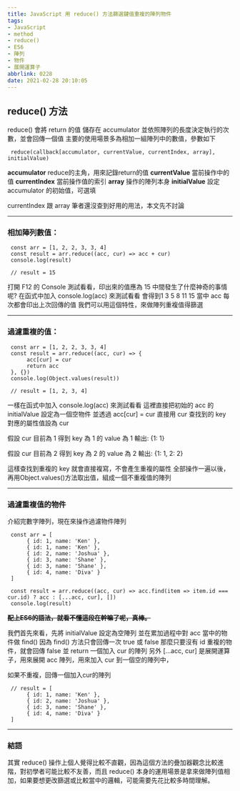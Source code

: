 ```yaml
---
title: JavaScript 用 reduce() 方法篩選鍵值重複的陣列物件
tags: 
- JavaScript 
- method
- reduce()
- ES6
- 陣列
- 物件
- 展開運算子
abbrlink: 0228
date: 2021-02-28 20:10:05
---
```



 ## reduce() 方法

reduce() 會將 return 的值 儲存在 accumulator 並依照陣列的長度決定執行的次數，並會回傳一個值
主要的使用場景多為相加一組陣列中的數值，參數如下

     reduce(callback[accumulator, currentValue, currentIndex, array], initialValue)

**accumulator** reduce的主角，用來記錄return的值
**currentValue** 當前操作中的值
**currentIndex** 當前操作值的索引
**array** 操作的陣列本身
**initialValue** 設定 accumulator 的初始值，可選填

currentIndex 跟 array 筆者還沒查到好用的用法，本文先不討論

---


### 相加陣列數值：

     const arr = [1, 2, 2, 3, 3, 4]
     const result = arr.reduce((acc, cur) => acc + cur)
     console.log(result)

     // result = 15

打開 F12 的 Console 測試看看，印出來的值應為 15
中間發生了什麼神奇的事情呢?
在函式中加入 console.log(acc) 來測試看看
會得到1 3 5 8 11 15
當中 acc 每次都會印出上次回傳的值
我們可以用這個特性，來做陣列重複值得篩選


---

### 過濾重複的值：

     const arr = [1, 2, 2, 3, 3, 4]
     const result = arr.reduce((acc, cur) => {
          acc[cur] = cur
          return acc
     }, {})
     console.log(Object.values(result))

     // result = [1, 2, 3, 4]

一樣在函式中加入 console.log(acc) 來測試看看
這裡直接把初始的 acc 的 initialValue 設定為一個空物件
並透過 acc[cur] = cur 直接用 cur 查找到的 key 對應的屬性值設為 cur 

假設 cur 目前為 1
得到 key 為 1 的 value 為 1
輸出: {1: 1}

假設 cur 目前為 2
得到 key 為 2 的 value 為 2
輸出: {1: 1, 2: 2}

這樣查找到重複的 key 就會直接複寫，不會產生重複的屬性
全部操作一遍以後，再用Object.values()方法取出值，組成一個不重複值的陣列

---

### 過濾重複值的物件

介紹完數字陣列，現在來操作過濾物件陣列

     const arr = [
          { id: 1, name: 'Ken' },
          { id: 1, name: 'Ken' },
          { id: 2, name: 'Joshua' },
          { id: 3, name: 'Shane' },
          { id: 3, name: 'Shane' },
          { id: 4, name: 'Diva' }
     ]

     const result = arr.reduce((acc, cur) => acc.find(item => item.id === cur.id) ? acc : [...acc, cur], [])
     console.log(result)


<s>**配上ES6的語法，就看不懂這段在幹嘛了呢，真棒。**</s>

我們首先來看，先將 initialValue 設定為空陣列
並在累加過程中對 acc 當中的物件做 find()
因為 find() 方法只會回傳一次 true 或 false
那麼只要沒有 id 重複的物件，就會回傳 false 並 return 一個加入 cur 的陣列
另外 [...acc, cur] 是展開運算子，用來展開 acc 陣列，用來加入 cur 到一個空的陣列中，

如果不重複，回傳一個加入cur的陣列

     // result = [
          { id: 1, name: 'Ken' },
          { id: 2, name: 'Joshua' },
          { id: 3, name: 'Shane' },
          { id: 4, name: 'Diva' }
     ]


---

### 結語

其實 reduce() 操作上個人覺得比較不直觀，因為這個方法的疊加器觀念比較進階，對初學者可能比較不友善，而且 reduce() 本身的運用場景是拿來做陣列值相加，如果要想更改篩選或比較當中的邏輯，可能需要先花比較多時間理解。
